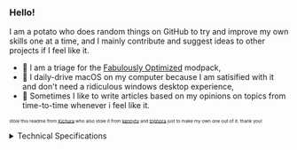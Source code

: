 ### Hello!
I am a potato who does random things on GitHub to try and improve my own skills one at a time, and I mainly contribute and suggest ideas to other projects if I feel like it.

- 🔭 I am a triage for the [Fabulously Optimized](https://fabulously-optimized.github.io/discord) modpack,
- 🍎 I daily-drive macOS on my computer because I am satisified with it and don't need a ridiculous windows desktop experience,
- 📝 Sometimes I like to write articles based on my opinions on topics from time-to-time whenever i feel like it.

<sub><sup><sup>stole this readme from [Kichura](https://github.com/Kichura) who also stole it from [kennytv](https://github.com/kennytv) and [triphora](https://github.com/triphora) just to make my own one out of it. thank you!</sup></sup></sup>

<details><summary>Technical Specifications</summary>

[![OS - macOS 14.4.1](https://img.shields.io/badge/macOS-14.4.1-FFFFFF?style=plastic&logo=apple&logoColor=black)](https://en.wikipedia.org/wiki/macOS) [![CPU - Intel Core i7-8700](https://img.shields.io/badge/Intel_Core_i7-8700-0071c5?style=flat&logo=intel&logoColor=blue)](https://www.intel.com/content/www/us/en/products/sku/126686/intel-core-i78700-processor-12m-cache-up-to-4-60-ghz/specifications.html)  [![GPU - AMD Radeon Pro 560X](https://img.shields.io/badge/Radeon-Pro_560X-ED1C24?style=plastic&logo=amd&logoColor=white)](https://www.techpowerup.com/gpu-specs/radeon-pro-560x.c3282)

[![iMac (21.5-inch, 2019)](https://img.shields.io/badge/iMac-(21.5_Inch,_2019)-FFFFFF?style=plastic&logo=apple&logoColor=black)](https://support.apple.com/en-gb/111963)
[![Mobile - iPhone 12](https://img.shields.io/badge/iPhone-12-FFFFFF?style=plastic&logo=apple&logoColor=black)](https://support.apple.com/kb/SP830?locale=en_GB)
